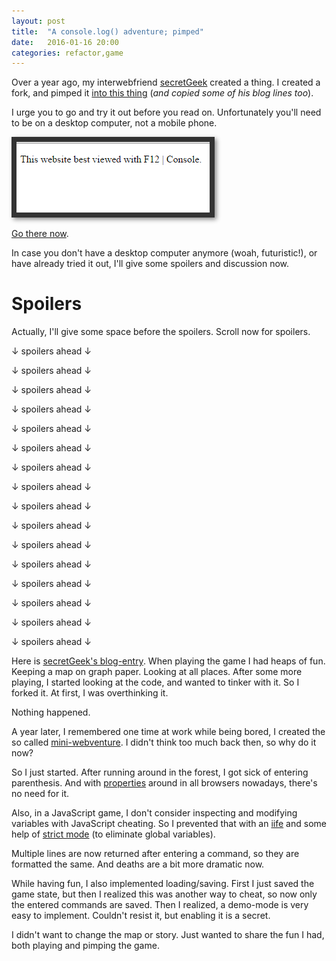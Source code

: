 ```yaml
---
layout: post
title:  "A console.log() adventure; pimped"
date:   2016-01-16 20:00
categories: refactor,game
---
```


Over a year ago, my interwebfriend [secretGeek][] created a thing. I created a fork, and pimped it [into this thing][play-it] (*and copied some of his blog lines too*). 

I urge you to go and try it out before you read on. Unfortunately you'll need to be on a desktop computer, not a mobile phone.

<a href="https://rawgit.com/doekman/console-adventure/master/console.html"><img src="/images/console_best.png" style="border:8px solid #333;box-shadow:3px 3px 7px #888" title="a console.log() adventure."></a>

[Go there now][play-it].

In case you don't have a desktop computer anymore (woah, futuristic!), or have already tried it out, I'll give some spoilers and discussion now.

# Spoilers

Actually, I'll give some space before the spoilers. Scroll now for spoilers.

↓ spoilers ahead ↓

↓ spoilers ahead ↓

↓ spoilers ahead ↓

↓ spoilers ahead ↓

↓ spoilers ahead ↓

↓ spoilers ahead ↓

↓ spoilers ahead ↓

↓ spoilers ahead ↓

↓ spoilers ahead ↓

↓ spoilers ahead ↓

↓ spoilers ahead ↓

↓ spoilers ahead ↓

↓ spoilers ahead ↓

↓ spoilers ahead ↓

↓ spoilers ahead ↓

↓ spoilers ahead ↓

Here is [secretGeek's blog-entry][console-log]. When playing the game I had heaps of fun. 
Keeping a map on graph paper. Looking at all places. After some more playing, I started looking at the 
code, and wanted to tinker with it. So I forked it. At first, I was overthinking it.

Nothing happened. 

A year later, I remembered one time at work while being bored, I created the so called [mini-webventure][].
I didn't think too much back then, so why do it now?

So I just started. After running around in the forest, I got sick of entering parenthesis. And with 
[properties][] around in all browsers nowadays, there's no need for it.

Also, in a JavaScript game, I don't consider inspecting and modifying variables with JavaScript cheating.
So I prevented that with an [iife][] and some help of [strict mode][] (to eliminate global variables).

Multiple lines are now returned after entering a command, so they are formatted the same. And deaths are
a bit more dramatic now.

While having fun, I also implemented loading/saving. First I just saved the game state, but then I realized
this was another way to cheat, so now only the entered commands are saved. Then I realized, a demo-mode
is very easy to implement. Couldn't resist it, but enabling it is a secret.

I didn't want to change the map or story. Just wanted to share the fun I had, both playing and pimping the game.


[secretGeek]: https://twitter.com/secretGeek
[console-log]: http://www.secretgeek.net/console_log
[play-it]: https://rawgit.com/doekman/console-adventure/master/console.html
[mini-webventure]: http://zanstra.home.xs4all.nl/dds.arc/miniwebventure/index.htm 
                   "Originally hosted at http://www.worldaccess.nl/~mobitdz around 1997 I think"
[properties]: http://ejohn.org/blog/ecmascript-5-objects-and-properties/
[iife]: http://benalman.com/news/2010/11/immediately-invoked-function-expression/
[strict mode]: https://developer.mozilla.org/en-US/docs/Web/JavaScript/Reference/Strict_mode
[dungeon]: http://www.secretgeek.net/dungeon_css

[dracula]: http://www.cosninix.com/dracula/ 
[space quest]: https://en.wikipedia.org/wiki/Space_Quest_I
[Map]: https://developer.mozilla.org/en-US/docs/Web/JavaScript/Reference/Global_Objects/Map